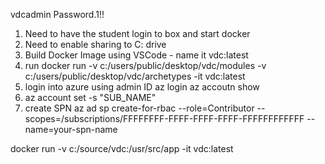 vdcadmin
Password.1!!


1. Need to have the student login to box and start docker
1. Need to enable sharing to C: drive
1. Build Docker Image using VSCode - name it vdc:latest
1. run docker run -v c:/users/public/desktop/vdc/modules -v c:/users/public/desktop/vdc/archetypes -it vdc:latest
1. login into azure using admin ID az login az accoutn show
1. az account set -s "SUB_NAME"
1. create SPN az ad sp create-for-rbac --role=Contributor --scopes=/subscriptions/FFFFFFFF-FFFF-FFFF-FFFF-FFFFFFFFFFFF --name=your-spn-name

docker run -v c:/source/vdc:/usr/src/app -it vdc:latest